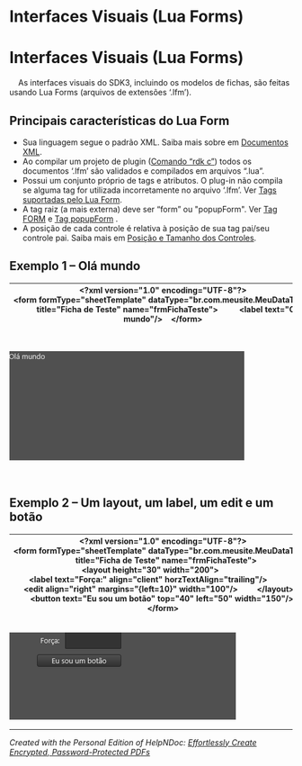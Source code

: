 # Interfaces Visuais (Lua Forms)

# Interfaces Visuais (Lua Forms)

&nbsp; &nbsp; As interfaces visuais do SDK3, incluindo os modelos de fichas, são feitas usando Lua Forms (arquivos de extensões ‘.lfm’).

## Principais características do Lua Form

* Sua linguagem segue o padrão XML. Saiba mais sobre em [Documentos XML](<DocumentosXML.md>).
* Ao compilar um projeto de plugin ([Comando “rdk c”](<comandordkc.md>)) todos os documentos ‘.lfm’ são validados e compilados em arquivos “.lua”.
* Possui um conjunto próprio de tags e atributos. O plug-in não compila se alguma tag for utilizada incorretamente no arquivo ‘.lfm’. Ver [Tags suportadas pelo Lua Form](<TagssuportadaspeloLuaForm.md>).
* A tag raiz (a mais externa) deve ser “form” ou "popupForm". Ver [Tag FORM](<Tagform.md>) e [Tag popupForm](<TagpopupForm.md>) .
* A posição de cada controle é relativa à posição de sua tag pai/seu controle pai. Saiba mais em [Posição e Tamanho dos Controles](<PosicaoeTamanhodosControles.md>).

## Exemplo 1 – Olá mundo

| **\<?xml** version="1.0" encoding="UTF-8"**?\>** **\<form** formType="sheetTemplate" dataType="br.com.meusite.MeuDataType"       title="Ficha de Teste" name="frmFichaTeste"**\>**&nbsp;         **\<label** text="Olá mundo"**/\>**  &nbsp; **\</form\>** |
| --- |


&nbsp;

![Image](<lib/NewItem18.png>)

&nbsp;

## Exemplo 2 – Um layout, um label, um edit e um botão

| **\<?xml** version="1.0" encoding="UTF-8"**?\>** **\<form** formType="sheetTemplate" dataType="br.com.meusite.MeuDataType"           title="Ficha de Teste" name="frmFichaTeste"**\>**&nbsp;         **\<layout** height="30" width="200"**\>**                 **\<label** text="Força:" align="client" horzTextAlign="trailing"**/\>**                   **\<edit** align="right" margins="{left=10}" width="100"**/\>**         **\</layout\>** &nbsp;        **\<button** text="Eu sou um botão" top="40" left="50" width="150"**/\>**     **\</form\>** |
| --- |


\
![Image](<lib/NewItem17.png>)


***
_Created with the Personal Edition of HelpNDoc: [Effortlessly Create Encrypted, Password-Protected PDFs](<https://www.helpndoc.com/step-by-step-guides/how-to-generate-an-encrypted-password-protected-pdf-document/>)_
